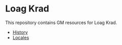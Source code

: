 # Loag Krad

This repository contains GM resources for Loag Krad.

*   [History](./history.md)
*   [Locales](./locales.md)
